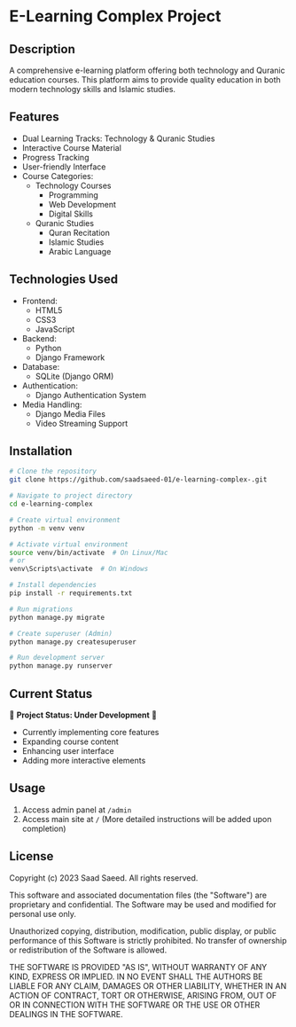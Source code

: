 # E-Learning Complex Project

## Description
A comprehensive e-learning platform offering both technology and Quranic education courses. This platform aims to provide quality education in both modern technology skills and Islamic studies.

## Features
- Dual Learning Tracks: Technology & Quranic Studies
- Interactive Course Material
- Progress Tracking
- User-friendly Interface
- Course Categories:
  - Technology Courses
    - Programming
    - Web Development
    - Digital Skills
  - Quranic Studies
    - Quran Recitation
    - Islamic Studies
    - Arabic Language

## Technologies Used
- Frontend:
  - HTML5
  - CSS3
  - JavaScript
- Backend:
  - Python
  - Django Framework
- Database:
  - SQLite (Django ORM)
- Authentication:
  - Django Authentication System
- Media Handling:
  - Django Media Files
  - Video Streaming Support

## Installation
```bash
# Clone the repository
git clone https://github.com/saadsaeed-01/e-learning-complex-.git

# Navigate to project directory
cd e-learning-complex

# Create virtual environment
python -m venv venv

# Activate virtual environment
source venv/bin/activate  # On Linux/Mac
# or
venv\Scripts\activate  # On Windows

# Install dependencies
pip install -r requirements.txt

# Run migrations
python manage.py migrate

# Create superuser (Admin)
python manage.py createsuperuser

# Run development server
python manage.py runserver
```

## Current Status
🚧 **Project Status: Under Development** 🚧
- Currently implementing core features
- Expanding course content
- Enhancing user interface
- Adding more interactive elements


## Usage
1. Access admin panel at `/admin`
2. Access main site at `/`
(More detailed instructions will be added upon completion)

## License
Copyright (c) 2023 Saad Saeed. All rights reserved.

This software and associated documentation files (the "Software") are proprietary 
and confidential. The Software may be used and modified for personal use only.

Unauthorized copying, distribution, modification, public display, or public performance 
of this Software is strictly prohibited. No transfer of ownership or redistribution 
of the Software is allowed.

THE SOFTWARE IS PROVIDED "AS IS", WITHOUT WARRANTY OF ANY KIND, EXPRESS OR IMPLIED.
IN NO EVENT SHALL THE AUTHORS BE LIABLE FOR ANY CLAIM, DAMAGES OR OTHER LIABILITY,
WHETHER IN AN ACTION OF CONTRACT, TORT OR OTHERWISE, ARISING FROM, OUT OF OR IN
CONNECTION WITH THE SOFTWARE OR THE USE OR OTHER DEALINGS IN THE SOFTWARE.